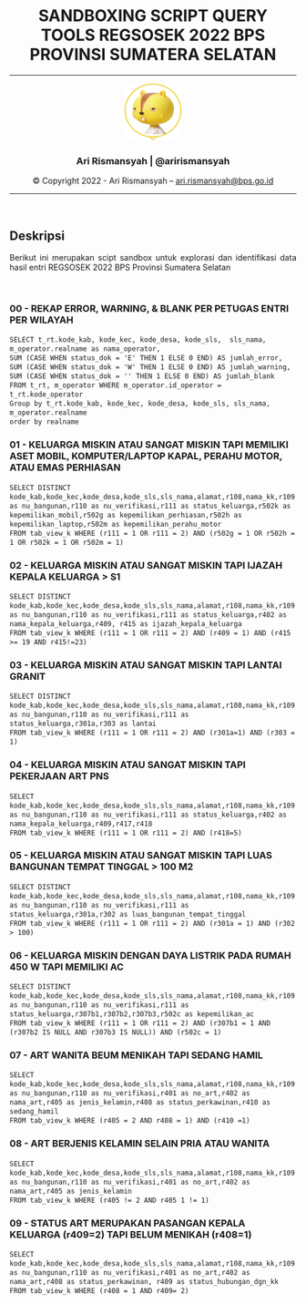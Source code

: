 <div align = "center">

# **SANDBOXING SCRIPT QUERY TOOLS REGSOSEK 2022 BPS PROVINSI SUMATERA SELATAN**

---
<div align = "center">

<img src = "assets/profile.png" width="100" height="100"></img>
### **Ari Rismansyah | @arirismansyah**



© Copyright 2022 - Ari Rismansyah – ari.rismansyah@bps.go.id

---

</div>

</div>


<br>

## **Deskripsi**

<div align = "justify">

Berikut ini merupakan scipt sandbox untuk explorasi dan identifikasi data hasil entri REGSOSEK 2022 BPS Provinsi Sumatera Selatan


</div>

<br>

### 00 - REKAP ERROR, WARNING, & BLANK PER PETUGAS ENTRI PER WILAYAH
```
SELECT t_rt.kode_kab, kode_kec, kode_desa, kode_sls,  sls_nama, m_operator.realname as nama_operator, 
SUM (CASE WHEN status_dok = 'E' THEN 1 ELSE 0 END) AS jumlah_error,
SUM (CASE WHEN status_dok = 'W' THEN 1 ELSE 0 END) AS jumlah_warning,
SUM (CASE WHEN status_dok = '' THEN 1 ELSE 0 END) AS jumlah_blank
FROM t_rt, m_operator WHERE m_operator.id_operator = t_rt.kode_operator 
Group by t_rt.kode_kab, kode_kec, kode_desa, kode_sls, sls_nama, m_operator.realname
order by realname

```
### 01 - KELUARGA MISKIN ATAU SANGAT MISKIN TAPI MEMILIKI ASET MOBIL, KOMPUTER/LAPTOP KAPAL, PERAHU MOTOR, ATAU EMAS PERHIASAN
```
SELECT DISTINCT kode_kab,kode_kec,kode_desa,kode_sls,sls_nama,alamat,r108,nama_kk,r109 as nu_bangunan,r110 as nu_verifikasi,r111 as status_keluarga,r502k as kepemilikan_mobil,r502g as kepemilikan_perhiasan,r502h as kepemilikan_laptop,r502m as kepemilikan_perahu_motor
FROM tab_view_k WHERE (r111 = 1 OR r111 = 2) AND (r502g = 1 OR r502h = 1 OR r502k = 1 OR r502m = 1)

```

### 02 - KELUARGA MISKIN ATAU SANGAT MISKIN TAPI IJAZAH KEPALA KELUARGA > S1
```
SELECT DISTINCT kode_kab,kode_kec,kode_desa,kode_sls,sls_nama,alamat,r108,nama_kk,r109 as nu_bangunan,r110 as nu_verifikasi,r111 as status_keluarga,r402 as nama_kepala_keluarga,r409, r415 as ijazah_kepala_keluarga
FROM tab_view_k WHERE (r111 = 1 OR r111 = 2) AND (r409 = 1) AND (r415 >= 19 AND r415!=23)

```
### 03 - KELUARGA MISKIN ATAU SANGAT MISKIN TAPI LANTAI GRANIT
```
SELECT DISTINCT kode_kab,kode_kec,kode_desa,kode_sls,sls_nama,alamat,r108,nama_kk,r109 as nu_bangunan,r110 as nu_verifikasi,r111 as status_keluarga,r301a,r303 as lantai
FROM tab_view_k WHERE (r111 = 1 OR r111 = 2) AND (r301a=1) AND (r303 = 1)

```
### 04 - KELUARGA MISKIN ATAU SANGAT MISKIN TAPI PEKERJAAN ART PNS
```
SELECT kode_kab,kode_kec,kode_desa,kode_sls,sls_nama,alamat,r108,nama_kk,r109 as nu_bangunan,r110 as nu_verifikasi,r111 as status_keluarga,r402 as nama_kepala_keluarga,r409,r417,r418
FROM tab_view_k WHERE (r111 = 1 OR r111 = 2) AND (r418=5)

```
### 05 - KELUARGA MISKIN ATAU SANGAT MISKIN TAPI LUAS BANGUNAN TEMPAT TINGGAL > 100 M2
```
SELECT DISTINCT kode_kab,kode_kec,kode_desa,kode_sls,sls_nama,alamat,r108,nama_kk,r109 as nu_bangunan,r110 as nu_verifikasi,r111 as status_keluarga,r301a,r302 as luas_bangunan_tempat_tinggal
FROM tab_view_k WHERE (r111 = 1 OR r111 = 2) AND (r301a = 1) AND (r302 > 100)

```
### 06 - KELUARGA MISKIN DENGAN DAYA LISTRIK PADA RUMAH 450 W TAPI MEMILIKI AC
```
SELECT DISTINCT kode_kab,kode_kec,kode_desa,kode_sls,sls_nama,alamat,r108,nama_kk,r109 as nu_bangunan,r110 as nu_verifikasi,r111 as status_keluarga,r307b1,r307b2,r307b3,r502c as kepemilikan_ac
FROM tab_view_k WHERE (r111 = 1 OR r111 = 2) AND (r307b1 = 1 AND (r307b2 IS NULL AND r307b3 IS NULL)) AND (r502c = 1)

```
### 07 - ART WANITA BEUM MENIKAH TAPI SEDANG HAMIL
```
SELECT kode_kab,kode_kec,kode_desa,kode_sls,sls_nama,alamat,r108,nama_kk,r109 as nu_bangunan,r110 as nu_verifikasi,r401 as no_art,r402 as nama_art,r405 as jenis_kelamin,r408 as status_perkawinan,r410 as sedang_hamil
FROM tab_view_k WHERE (r405 = 2 AND r408 = 1) AND (r410 =1)

```
### 08 - ART BERJENIS KELAMIN SELAIN PRIA ATAU WANITA
```
SELECT kode_kab,kode_kec,kode_desa,kode_sls,sls_nama,alamat,r108,nama_kk,r109 as nu_bangunan,r110 as nu_verifikasi,r401 as no_art,r402 as nama_art,r405 as jenis_kelamin
FROM tab_view_k WHERE (r405 != 2 AND r405 1 != 1)

```

### 09 - STATUS ART MERUPAKAN PASANGAN KEPALA KELUARGA (r409=2) TAPI BELUM MENIKAH (r408=1)
```
SELECT kode_kab,kode_kec,kode_desa,kode_sls,sls_nama,alamat,r108,nama_kk,r109 as nu_bangunan,r110 as nu_verifikasi,r401 as no_art,r402 as nama_art,r408 as status_perkawinan, r409 as status_hubungan_dgn_kk
FROM tab_view_k WHERE (r408 = 1 AND r409= 2)

```



